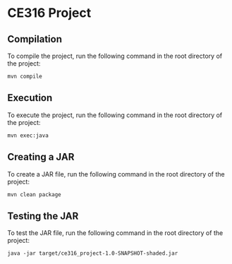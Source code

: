 # CE316 Project
## Compilation
To compile the project, run the following command in the root directory of the project:
```
mvn compile
```

## Execution
To execute the project, run the following command in the root directory of the project:
```
mvn exec:java
```

## Creating a JAR
To create a JAR file, run the following command in the root directory of the project:
```
mvn clean package
```

## Testing the JAR
To test the JAR file, run the following command in the root directory of the project:
```
java -jar target/ce316_project-1.0-SNAPSHOT-shaded.jar
```
